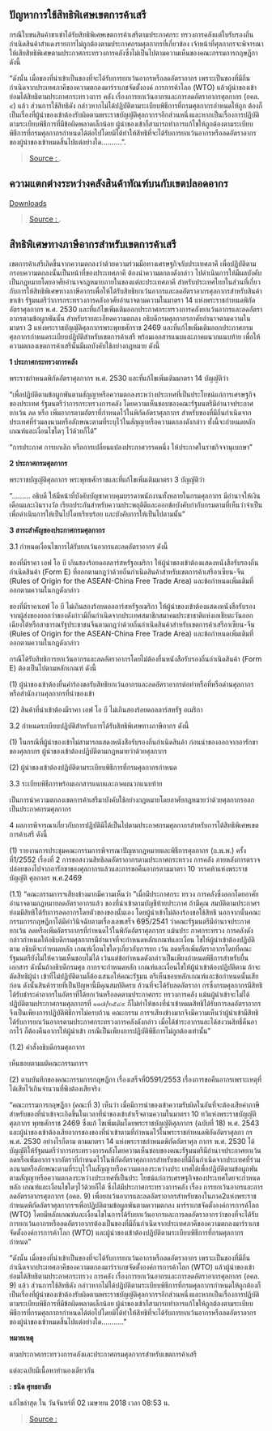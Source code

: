 
## ปัญหาการใช้สิทธิพิเศษเขตการค้าเสรี

กรณีใบขนสินค้าขาเข่าได้รับสิทธิพิเศษเขตการค้าเสรีตามประกาศกระ ทรวงการคลังแต่ใบรับรองถิ่นกำเนิดสินค้าสำแดงรายการไม่ถูกต้องตามประกาศกรมศุลกากรที่เกี่ยวข้อง เจ้าหน้าที่ศุลกากรจะพิจารณาให้เสียสิทธิพิเศษตามประกาศกระทรวงการคลังซึ่งไม่เป็นไปตามความเห็นของคณะกรรมการกฤษฎีกา ดังนี้

“ดังนั้น เมื่อของที่นำเข้าเป็นของที่จะได้รับการยกเว้นอากรหรือลดอัตราอากร เพราะเป็นของที่มีถิ่นกำเนิดจากประเทศภาคีของความตกลงมาร์ราเกชจัดตั้งองค์ การการค้าโลก (WTO) แล้วผู้นำของเข้าย่อมได้สิทธิตามประกาศกระทรวงการ คลัง เรื่องการยกเว้นอากรและการลดอัตราอากรศุลกากร (อคล. ๙) แล้ว ส่วนการใช้สิทธิดัง กล่าวหากไม่ได้ปฏิบัติตามระเบียบพิธีการที่กรมศุลกากรกำหนดให้ถูก ต้องก็เป็นเรื่องที่ผู้นำของเข้าต้องรับผิดตามพระราชบัญญัติศุลกากรฯอีกส่วนหนึ่งและหากเป็นเรื่องการปฏิบัติตามระเบียบพิธีการที่มีข้อผิดพลาดเล็กน้อย ผู้นำของเข้าก็สามารถทำการแก้ไขให้ถูกต้องตามระเบียบพิธีการที่กรมศุลกากรกำหนดได้ต่อไปโดยมิได้ทำให้สิทธิที่จะได้รับการยกเว้นอากรหรือลดอัตราอากรของผู้นำของเข้าหมดสิ้นไปแต่อย่างใด..........”.

> [Source : ](http://www.chanidservice.com/index.php?option=com_content&view=article&id=1779%3A2016-08-02-13-20-06&catid=30%3Aspecial-article&Itemid=41).

## ความแตกต่างระหว่างคลังสินค้าทัณฑ์บนกับเขตปลอดอากร

[Downloads](https://github.com/ecs-support/knowledge-center/raw/master/data/diff_bond_freezone.pdf)
> [Source : ](http://www.chanidservice.com/index.php?option=com_content&view=article&id=1984:2019-03-04-03-55-56&catid=30:special-article&Itemid=41).

## สิทธิพิเศษทางภาษีอากรสำหรับเขตการค้าเสรึ

เขตการค้าเสรีเกิดขึ้นจากความตกลงว่าด้วยความร่วมมือทางเศรษฐกิจกับประเทศภาคี เพื่อปฏิบัติตามกรอบความตกลงนั้นเป็นหน้าที่ของประเทศภาคี ต้องนำความตกลงดังกล่าว ไปดำเนินการให้มีผลบังคับเป็นกฎหมายโดยอาศัยอำนาจกฎหมายภายในของแต่ละประเทศภาคี สำหรับประเทศไทยในส่วนที่เกี่ยวกับการให้สิทธิพิเศษทางภาษีอากรเพื่อให้ได้รับสิทธิยกเว้นอากรและลดอัตราอากรศุลกากรสำหรับสินค้าขาเข้า รัฐมนตรีว่าการกระทรวงการคลังอาศัยอำนาจตามความในมาตรา 14 แห่งพระราชกำหนดพิกัดอัตราศุลกากร พ.ศ. 2530 และที่แก้ไขเพิ่มเติมออกประกาศกระทรวงการคลังยกเว้นอากรและลดอัตราอากรตามข้อผูกพันนั้น สำหรับรายละเอียดความตกลง อธิบดีกรมศุลกากรอาศัยอำนาจตามความในมาตรา 3 แห่งพระราชบัญญัติศุลกากรพระพุทธศักราช 2469 และที่แก้ไขเพิ่มเติมออกประกาศกรมศุลกากรกำหนดระเบียบปฏิบัติสำหรับเขตการค้าเสรี พร้อมเอกสารแนบและภาคผนวกแนบท้าย เพื่อให้ความตกลงเขตการค้าเสรีนั้นมีผลบังคับใช้อย่างกฎหมาย ดังนี้

**1 ประกาศกระทรวงการคลัง**

พระราชกำหนดพิกัดอัตราศุลกากร พ.ศ. 2530 และที่แก้ไขเพิ่มเติมมาตรา 14 บัญญัติว่า

“เพื่อปฏิบัติตามข้อผูกพันตามสัญญาหรือความตกลงระหว่างประเทศที่เป็นประโยชน์แก่การเศรษฐกิจของประเทศ รัฐมนตรีว่าการกระทรวงการคลัง โดยความเห็นชอบของคณะรัฐมนตรีมีอำนาจประกาศยกเว้น ลด หรือ เพิ่มอากรตามอัตราที่กำหนดไว้ในพิกัดอัตราศุลกากร สำหรับของที่มีถิ่นกำเนิดจากประเทศที่ร่วมลงนามหรือลักษณะตามที่ระบุไว้ในสัญญาหรือความตกลงดังกล่าว ทั้งนี้จะกำหนดหลักเกณฑ์และเงื่อนไขใดๆ ไว้ด้วยก็ได้”

“การประกาศ การยกเลิก หรือการเปลี่ยนแปลงประกาศวรรคหนึ่ง ให้ประกาศในราชกิจจานุเบกษา”

**2 ประกาศกรมศุลกากร**

พระราชบัญญัติศุลกากร พระพุทธศักราชและที่แก้ไขเพิ่มเติมมาตรา 3 บัญญัติว่า

“......... อธิบดี ให้มีหน้าที่บังคับบัญชาควบคุมบรรดาพนักงานทั้งหลายในกรมศุลกากร มีอำนาจให้เงินเดือนและเงินรางวัล เรียกประกันสำหรับความประพฤติดีและออกข้อบังคับกำกับกรมตามที่เห็นว่าจำเป็น เพื่อดำเนินการให้เป็นไปโดยเรียบร้อย และบังคับการให้เป็นไปตามนั้น”

**3 สาระสำคัญของประกาศกรมศุลกากร**

3.1 กำหนดเงื่อนไขการได้รับยกเว้นอากรและลดอัตราอากร ดังนี้

ของที่มีราคา เอฟ โอ บี เกินสองร้อยดอลลาร์สหรัฐอเมริกา ให้ผู้นำของเข้าต้องแสดงหนังสือรับรองถิ่นกำเนิดสินค้า  (Form E) ที่ออกตามกฎว่าด้วยถิ่นกำเนิดสินค้าสำหรับเขตการค้าเสรีอาเซียน-จีน (Rules of Origin for the ASEAN-China Free Trade Area) และข้อกำหนดเพิ่มเติมที่ออกตามความในกฎดังกล่าว

ของที่มีราคาเอฟ โอ บี ไม่เกินสองร้อยดอลลาร์สหรัฐอเมริกา ให้ผู้นำของเข้าต้องแสดงหนังสือรับรองจากผู้ส่งของออกว่าของดังก่าวมีถิ่นกำเนิดจากประเทศสมาชิกสมาคมประชาชาติแห่งเอเชียตะวันออกเฉียงใต้หรือสาธารณรัฐประชาชนจีนตามกฎว่าด้วยถิ่นกำเนิดสินค้าสำหรับเขตการค้าเสรีอาเซียน-จีน  (Rules of Origin for the ASEAN-China Free Trade Area) และข้อกำหนดเพิ่มเติมที่ออกตามความในกฎดังกล่าว

กรณีได้รับสิทธิการยกเว้นอากรและลดอัตราอากรโดยไม่ต้องยื่นหนังสือรับรองถิ่นกำเนิดสินค้า  (Form E) ต้องเป็นไปตามหลักเกณฑ์ ดังนี้

(1) ผู้นำของเข้าต้องยื่นคำร้องขอรับสิทธิยกเว้นอากรและลดอัตราอากรต่อท่าหรือที่หรือด่านศุลกากรหรือสำนักงานศุลกากรที่นำของเข้า

(2) สินค้าที่นำเข้าต้องมีราคา เอฟ โอ บี ไม่เกินสองร้อยดอลลาร์สหรัฐ อเมริกา

3.2 กำหนดระเบียบปฏิบัติสำหรับการได้รับสิทธิพิเศษทางภาษีอากร ดังนี้

(1) ในกรณีที่ผู้นำของเข้าไม่สามารถแสดงหนังสือรับรองถิ่นกำเนิดสินค้า ก่อนนำของออกจากอารักขาของศุลกากร ผู้นำของเข้าต้องปฏิบัติตามกฎหมายว่าด้วยศุลกากร

(2) ผู้นำของเข้าต้องปฏิบัติตามระเบียบพิธีการที่กรมศุลกากรกำหนด

3.3 ระเบียบพิธีการพร้อมเอกสารแนบและภาคผนวกแนบท้าย

เป็นการนำความตกลงเขตการค้าเสรีมาบังคับใช้อย่างกฎหมายโดยอาศัยกฎหมายว่าด้วยศุลกากรออกเป็นประกาศกรมศุลกากร

  
4 ผลการพิจารณาเกี่ยวกับการปฏิบัติมิได้เป็นไปตามประกาศกรมศุลกากรสำหรับการได้สิทธิพิเศษเขตการค้าเสรี ดังนี้

(1) รายงานการประชุมคณะกรรมการพิจารณาปัญหากฎหมายและพิธีการศุลกากร (ก.พ.พ.) ครั้งที่1/2552 เรื่องที่ 2 การขอสงวนสิทธิลดอัตราอากรตามประกาศกระทรวง การคลัง ภายหลังการตรวจปล่อยของไปจากอารักขาของศุลกากรแล้วและการขอคืนอากรตามมาตรา 10 วรรคห้าแห่งพระราช บัญญัติ ศุลกากร พ.ศ.2469

(1.1) “คณะกรรมการฯเสียงข้างมากมีความเห็นว่า ”เมื่อมีประกาศกระ ทรวง การคลังซึ่งออกโดยอาศัยอำนาจตามกฎหมายลดอัตราอากรแล้ว ของที่นำเข้าตามบัญชีท้ายประกาศ ถ้ามีคุณ สมบัติตามประกาศฯ ย่อมมีสิทธิได้รับการลดอากรโดยตัวของของนั้นเอง โดยผู้นำเข้าไม่ต้องร้องขอใช้สิทธิ นอกจากนั้นคณะกรรมการกฤษฎีกาได้มีคำวินิจฉัยตามเรื่องเลขเสร็จ 695/2541 ว่าคณะรัฐมนตรีมีอำนาจประกาศยกเว้น ลดหรือเพิ่มอัตราอากรที่กำหนดไว้ในพิกัดอัตราศุลกากร แม้นประ กาศกระทรวง การคลังดังกล่าวกำหนดให้อธิบดีกรมศุลกากรมีอำนาจที่จะกำหนดหลักเกณฑ์และเงื่อน ไขให้ผู้นำเข้าต้องปฏิบัติตาม อธิบดีจะกำหนดหลัก เกณฑ์เงื่อนไขใดๆเกี่ยวกับการยก เว้น ลดหรือเพิ่มอัตราอากรโดยที่คณะรัฐมนตรียังไม่ให้ความเห็นชอบไม่ได้ เว้นแต่ข้อกำหนดดังกล่าวเป็นเพียงกำหนดพิธีการสำหรับยื่นเอกสาร ดังนั้นถ้าอธิบดีกรมศุล กากรจะกำหนดหลัก เกณฑ์และเงื่อนไขให้ผู้นำเข้าต้องปฏิบัติตาม ถ้าจะตัดสิทธิผู้นำ เข้าที่ไม่ปฏิบัติตามก็ต้องเสนอให้คณะรัฐมน ตรีเห็นชอบหลักเกณฑ์และข้อกำหนดนั้นเสียก่อน ดังนั้นสินค้ารายที่เป็นปัญหานี้มีคุณสมบัติครบ ถ้วนที่จะได้รับลดอัตราอา กรซึ่งกรมศุลกากรมีสิทธิได้รับชำระค่าอากรในอัตราที่ได้ยกเว้นหรือลดตามประกาศกระ ทรวงการคลัง แม้นผู้นำเข้าจะไม่ได้ปฏิบัติตามประกาศกรมศุลกากรที่ ๑๑๗/๒๕๔๙ ก็ไม่ทำให้ของที่นำเข้าหมดสิทธิได้รับการลดอัตราอากร จึงเป็นเพียงการปฏิบัติพิธีการไม่ครบถ้วน คณะกรรม การฯเสียงข้างมากจึงมีความเห็นว่าผู้นำเข้ามีสิทธิได้รับการยกเว้นอากรตามประกาศกระทรวงการคลังดังกล่าว เมื่อได้ชำระอากรและได้สงวนสิทธิ์คืนอา กรไว้ ก็ต้องคืนอากรให้ผู้นำเข้า กรณีเป็นเพียงการปฏิบัติพิธีการไม่ถูกต้องเท่านั้น”

(1.2) คำสั่งอธิบดีกรมศุลกากร

เห็นชอบตามมติคณะกรรมการฯ

(2) ตามบันทึกของคณะกรรมการกฤษฎีกา เรื่องเสร็จที่0591/2553 เรื่องการขอคืนอากรเพราะเหตุที่ได้เสียไว้เกินจำนวนที่พึงต้องเสียจริง

“คณะกรรมการกฤษฎีกา (คณะที่ 3) เห็นว่า เมื่อมีการนำของเข้าความรับผิดในอันที่จะต้องเสียค่าภาษีสำหรับของที่นำเข้าจะเกิดขึ้นในเวลาที่นำของเข้าสำเร็จตามความในมาตรา 10 ทวิแห่งพระราชบัญญัติศุลกากร พุทธศักราช 2469 ซึ่งแก้ ไขเพิ่มเติมโดยพระราชบัญญัติศุลกากร (ฉบับที่ 18) พ.ศ. 2543 และผู้นำของเข้าต้องเสียอากรของของที่นำเข้าตามที่กำหนดไว้ในพระราชกำหนดพิกัดอัตราศุลกา กร พ.ศ. 2530 อย่างไรก็ตาม ตามมาตรา 14 แห่งพระราชกำหนดพิกัดอัตราศุล กากร พ.ศ. 2530 ได้บัญญัติให้รัฐมนตรีว่าการกระทรวงการคลังโดยความเห็นชอบของคณะรัฐมนตรีมีอำนาจประกาศยกเว้น ลดหรือเพิ่มอากรจากอัตราที่กำหนดไว้ในพิกัดอัตราศุลกากรสำหรับของที่มีถิ่นกำเนิดจากประเทศที่ร่วมลงนามหรือลักษณะตามที่ระบุไว้ในสัญญาหรือความตกลงระหว่างประ เทศได้เพื่อปฏิบัติตามข้อผูกพันตามสัญญาหรือความตกลงระหว่างประเทศที่เป็นประ โยชน์แก่การเศรษฐกิจของประเทศโดยจะกำหนดหลัก เกณฑ์และเงื่อนไขใดๆไว้ด้วยก็ได้ ซึ่งได้มีประกาศกระทรวงการคลัง เรื่อง การยกเว้นอากรและการลดอัตราอากรศุลกากร (อคล. 9) เพื่อยกเว้นอากรและลดอัตราอากรสำหรับของในภาค2แห่งพระราชกำหนดพิกัดอัตราศุลกากรฯเพื่อปฏิบัติตามข้อผูกพันตามความตกลง มาร์ราเกชจัดตั้งองค์การการค้โลก (WTO) โดยมีหลักเกณฑ์และเงื่อนไขในการได้รับยกเว้นอากรและการลดอัตราอากรว่าของที่จะได้รับการยกเว้นอากรหรือลดอัตราอากรต้องเป็นของที่มีถิ่นกำเนิดจากประเทศภาคีของความตกลงมาร์ราเกชจัดตั้งองค์การการค้าโลก (WTO) และผู้นำของเข้าต้องปฏิบัติตามระเบียบพิธีการที่กรมศุลกากรกำหนด”

“ดังนั้น เมื่อของที่นำเข้าเป็นของที่จะได้รับการยกเว้นอากรหรือลดอัตราอากร เพราะเป็นของที่มีถิ่นกำเนิดจากประเทศภาคีของความตกลงมาร์ราเกชจัดตั้งองค์การการค้าโลก (WTO) แล้วผู้นำของเข้าย่อมได้สิทธิตามประกาศกระทรวง การคลัง เรื่องการยกเว้นอากรและการลดอัตราอากรศุลกากร (อคล. 9) แล้ว ส่วนการใช้สิทธิดัง กล่าวหากไม่ได้ปฏิบัติตามระเบียบพิธีการที่กรมศุลกากรกำหนดให้ถูกต้องก็เป็นเรื่องที่ผู้นำของเข้าต้องรับผิดตามพระราชบัญญัติศุลกากรฯอีกส่วนหนึ่งและหากเป็นเรื่องการปฏิบัติตามระเบียบพิธีการที่มีข้อผิดพลาดเล็กน้อย ผู้นำของเข้าก็สามารถทำการแก้ไขให้ถูกต้องตามระเบียบพิธีการที่กรมศุลกากรกำหนดได้ต่อไปโดยมิได้ทำให้สิทธิที่จะได้รับการยกเว้นอากรหรือลดอัตราอากรของผู้นำของเข้าหมดสิ้นไปแต่อย่างใด...........”

**หมายเหตุ**

ตามประกาศกระทรวงการคลังและประกาศกรมศุลกากรสำหรับเขตการค้าเสรี

แต่ละฉบับมีเนื้อหาทำนองเดียวกัน

**: ชนิด ศุทธยาลัย**

แก้ไขล่าสุด ใน วันจันทร์ที่ 02 เมษายน 2018 เวลา 08:53 น.

> [Source : ](http://www.chanidservice.com/index.php?option=com_content&view=article&id=1928%3A2018-04-02-01-53-05&catid=11%3A2012-06-21-01-43-36&Itemid=17&showall=1)
<!--stackedit_data:
eyJoaXN0b3J5IjpbLTIwNDM3MjY0MzAsLTczNzEzMTMyMCw5OT
A4NzI1MjBdfQ==
-->